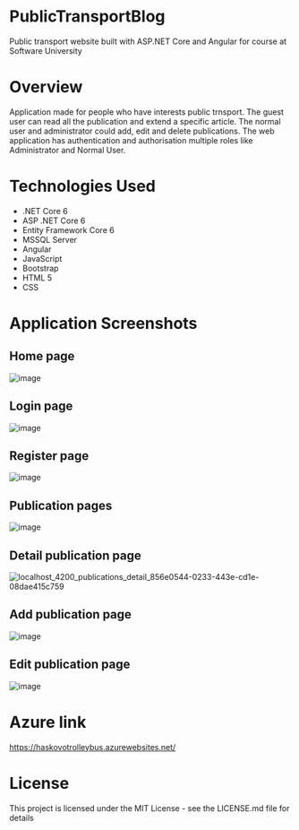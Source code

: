 # PublicTransportBlog
 Public transport website built with ASP.NET Core and Angular for course at Software University
# Overview
 Application made for people who have interests public trnsport. The guest user can read all the publication and extend a specific article. The normal user and administrator could add, edit and delete publications. The web application has authentication and authorisation multiple roles like Administrator and Normal User.
# Technologies Used
  - .NET Core 6
  - ASP .NET Core 6
  - Entity Framework Core 6
  - MSSQL Server
  - Angular
  - JavaScript
  - Bootstrap
  - HTML 5
  - CSS
# Application Screenshots
## Home page
![image](https://user-images.githubusercontent.com/81227461/209320638-e4854131-e816-4ff5-bbb5-abeaf5a7dcfd.png)
## Login page
![image](https://user-images.githubusercontent.com/81227461/209320972-75749af9-7b16-42c9-ba3a-a7226be975e0.png)
## Register page
![image](https://user-images.githubusercontent.com/81227461/209321028-a05a0b99-28e0-4e15-a5a8-b18052a8fca9.png)
## Publication pages
![image](https://user-images.githubusercontent.com/81227461/209323359-11992dde-3e54-4c32-969f-b3d285f0b7c9.png)
## Detail publication page
![localhost_4200_publications_detail_856e0544-0233-443e-cd1e-08dae415c759](https://user-images.githubusercontent.com/81227461/209323708-8548b0de-5aa4-4219-9630-49d1498513df.png)
## Add publication page
![image](https://user-images.githubusercontent.com/81227461/209323813-777cb432-12f1-4baa-884f-431721f50a79.png)
## Edit publication page
![image](https://user-images.githubusercontent.com/81227461/209323766-34cef47e-3db5-4e61-a4ae-c3bccf1dc48f.png)
# Azure link
https://haskovotrolleybus.azurewebsites.net/
# License
This project is licensed under the MIT License - see the LICENSE.md file for details
